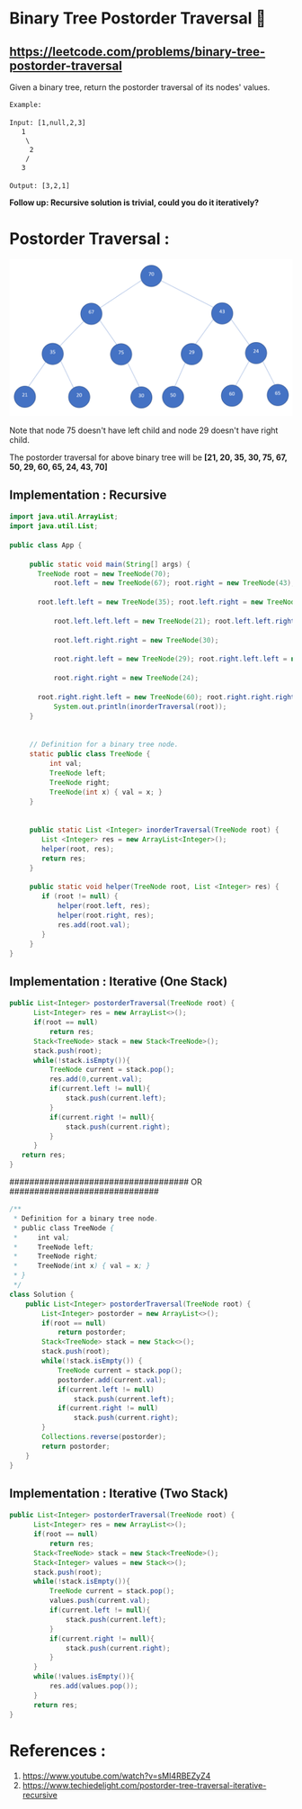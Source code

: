# Binary Tree Postorder Traversal 🌲
## https://leetcode.com/problems/binary-tree-postorder-traversal

Given a binary tree, return the postorder traversal of its nodes' values.
```
Example:

Input: [1,null,2,3]
   1
    \
     2
    /
   3

Output: [3,2,1]
```
**Follow up: Recursive solution is trivial, could you do it iteratively?**

# Postorder Traversal :
![Binary Tree](binary-tree.PNG?raw=true "Binary Tree")

Note that node 75 doesn't have left child and node 29 doesn't have right child.

The postorder traversal for above binary tree will be **[21, 20, 35, 30, 75, 67, 50, 29, 60, 65, 24, 43, 70]**

## Implementation : Recursive

```java
import java.util.ArrayList;
import java.util.List;

public class App {

     public static void main(String[] args) {
	   TreeNode root = new TreeNode(70);
           root.left = new TreeNode(67); root.right = new TreeNode(43);
		
	   root.left.left = new TreeNode(35); root.left.right = new TreeNode(75); 
		
           root.left.left.left = new TreeNode(21); root.left.left.right = new TreeNode(20);
		
           root.left.right.right = new TreeNode(30);
		
           root.right.left = new TreeNode(29); root.right.left.left = new TreeNode(50);
		
           root.right.right = new TreeNode(24); 
		
	   root.right.right.left = new TreeNode(60); root.right.right.right = new TreeNode(65);
           System.out.println(inorderTraversal(root));
     }
	
	
     // Definition for a binary tree node.
     static public class TreeNode {
	      int val;
	      TreeNode left;
	      TreeNode right;
	      TreeNode(int x) { val = x; }
     }
	 
	
     public static List <Integer> inorderTraversal(TreeNode root) {
        List <Integer> res = new ArrayList<Integer>();
        helper(root, res);
        return res;
     }

     public static void helper(TreeNode root, List <Integer> res) {
        if (root != null) {
            helper(root.left, res);
            helper(root.right, res);
            res.add(root.val);
        }
     }
}

```
## Implementation : Iterative (One Stack)

```java
public List<Integer> postorderTraversal(TreeNode root) {
      List<Integer> res = new ArrayList<>();
      if(root == null)
          return res;
      Stack<TreeNode> stack = new Stack<TreeNode>();
      stack.push(root);
      while(!stack.isEmpty()){
          TreeNode current = stack.pop();
          res.add(0,current.val);
          if(current.left != null){
              stack.push(current.left);
          }
          if(current.right != null){
              stack.push(current.right);
          }
      }  
   return res;  
}
```
#################################### OR ##############################
```java
/**
 * Definition for a binary tree node.
 * public class TreeNode {
 *     int val;
 *     TreeNode left;
 *     TreeNode right;
 *     TreeNode(int x) { val = x; }
 * }
 */
class Solution {
    public List<Integer> postorderTraversal(TreeNode root) {
        List<Integer> postorder = new ArrayList<>();
        if(root == null)
            return postorder;
        Stack<TreeNode> stack = new Stack<>();
        stack.push(root);
        while(!stack.isEmpty()) {
            TreeNode current = stack.pop();
            postorder.add(current.val);
            if(current.left != null)
                stack.push(current.left);
            if(current.right != null)
                stack.push(current.right);
        }
        Collections.reverse(postorder);
        return postorder;
    }
}
```

## Implementation : Iterative (Two Stack)

```java
public List<Integer> postorderTraversal(TreeNode root) {
      List<Integer> res = new ArrayList<>();
      if(root == null)
          return res;
      Stack<TreeNode> stack = new Stack<TreeNode>();
      Stack<Integer> values = new Stack<>();  
      stack.push(root);
      while(!stack.isEmpty()){
          TreeNode current = stack.pop();
          values.push(current.val); 
          if(current.left != null){
              stack.push(current.left);
          }
          if(current.right != null){
              stack.push(current.right);
          }
      } 
      while(!values.isEmpty()){
          res.add(values.pop());
      }
      return res;  
}
```

# References :
1. https://www.youtube.com/watch?v=sMI4RBEZyZ4
2. https://www.techiedelight.com/postorder-tree-traversal-iterative-recursive
